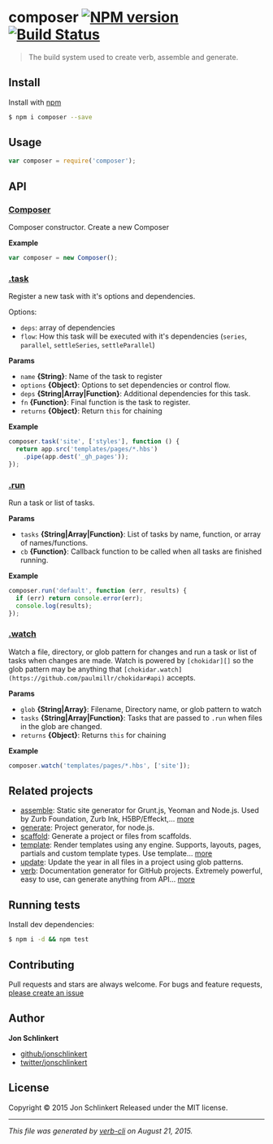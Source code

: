 # composer [![NPM version](https://badge.fury.io/js/composer.svg)](http://badge.fury.io/js/composer)  [![Build Status](https://travis-ci.org/jonschlinkert/composer.svg)](https://travis-ci.org/jonschlinkert/composer)

> The build system used to create verb, assemble and generate.

## Install

Install with [npm](https://www.npmjs.com/)

```sh
$ npm i composer --save
```

## Usage

```js
var composer = require('composer');
```

## API

### [Composer](index.js#L27)

Composer constructor. Create a new Composer

**Example**

```js
var composer = new Composer();
```

### [.task](index.js#L57)

Register a new task with it's options and dependencies.

Options:

* `deps`: array of dependencies
* `flow`: How this task will be executed with it's dependencies (`series`, `parallel`, `settleSeries`, `settleParallel`)

**Params**

* `name` **{String}**: Name of the task to register
* `options` **{Object}**: Options to set dependencies or control flow.
* `deps` **{String|Array|Function}**: Additional dependencies for this task.
* `fn` **{Function}**: Final function is the task to register.
* `returns` **{Object}**: Return `this` for chaining

**Example**

```js
composer.task('site', ['styles'], function () {
  return app.src('templates/pages/*.hbs')
    .pipe(app.dest('_gh_pages'));
});
```

### [.run](index.js#L103)

Run a task or list of tasks.

**Params**

* `tasks` **{String|Array|Function}**: List of tasks by name, function, or array of names/functions.
* `cb` **{Function}**: Callback function to be called when all tasks are finished running.

**Example**

```js
composer.run('default', function (err, results) {
  if (err) return console.error(err);
  console.log(results);
});
```

### [.watch](index.js#L145)

Watch a file, directory, or glob pattern for changes and run a task or list of tasks when changes are made. Watch is powered by `[chokidar][]` so the glob pattern may be anything that `[chokidar.watch](https://github.com/paulmillr/chokidar#api)` accepts.

**Params**

* `glob` **{String|Array}**: Filename, Directory name, or glob pattern to watch
* `tasks` **{String|Array|Function}**: Tasks that are passed to `.run` when files in the glob are changed.
* `returns` **{Object}**: Returns `this` for chaining

**Example**

```js
composer.watch('templates/pages/*.hbs', ['site']);
```

## Related projects

* [assemble](http://assemble.io): Static site generator for Grunt.js, Yeoman and Node.js. Used by Zurb Foundation, Zurb Ink, H5BP/Effeckt,… [more](http://assemble.io)
* [generate](https://github.com/generate/generate): Project generator, for node.js.
* [scaffold](https://github.com/jonschlinkert/scaffold): Generate a project or files from scaffolds.
* [template](https://github.com/jonschlinkert/template): Render templates using any engine. Supports, layouts, pages, partials and custom template types. Use template… [more](https://github.com/jonschlinkert/template)
* [update](https://github.com/jonschlinkert/update): Update the year in all files in a project using glob patterns.
* [verb](https://github.com/verbose/verb): Documentation generator for GitHub projects. Extremely powerful, easy to use, can generate anything from API… [more](https://github.com/verbose/verb)

## Running tests

Install dev dependencies:

```sh
$ npm i -d && npm test
```

## Contributing

Pull requests and stars are always welcome. For bugs and feature requests, [please create an issue](https://github.com/jonschlinkert/composer/issues/new)

## Author

**Jon Schlinkert**

+ [github/jonschlinkert](https://github.com/jonschlinkert)
+ [twitter/jonschlinkert](http://twitter.com/jonschlinkert)

## License

Copyright © 2015 Jon Schlinkert
Released under the MIT license.

***

_This file was generated by [verb-cli](https://github.com/assemble/verb-cli) on August 21, 2015._